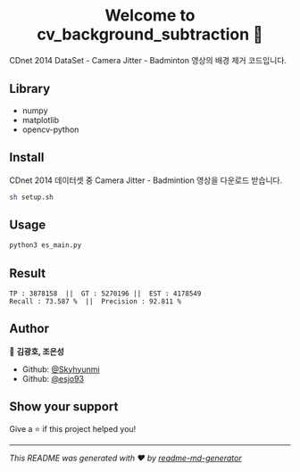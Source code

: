 <h1 align="center">Welcome to cv_background_subtraction 👋</h1>
<p>
</p>

 CDnet 2014 DataSet - Camera Jitter - Badminton 영상의 배경 제거 코드입니다.

## Library
- numpy
- matplotlib
- opencv-python

## Install
CDnet 2014 데이터셋 중 Camera Jitter - Badmintion 영상을 다운로드 받습니다.
```sh
sh setup.sh
```

## Usage

```sh
python3 es_main.py
```

## Result

```
TP : 3878158  ||  GT : 5270196 ||  EST : 4178549
Recall : 73.587 %  ||  Precision : 92.811 %
```

## Author

👤 **김광호, 조은성**

* Github: [@Skyhyunmi](https://github.com/Skyhyunmi)
* Github: [@esjo93](https://github.com/esjo93)


## Show your support

Give a ⭐️ if this project helped you!

***
_This README was generated with ❤️ by [readme-md-generator](https://github.com/kefranabg/readme-md-generator)_
